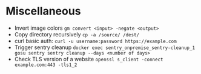 # Miscellaneous

* Invert image colors `gm convert <input> -negate <output>`
* Copy directory recursively `cp -a /source/ /dest/`
* curl basic auth: `curl -u username:password https://example.com`
* Trigger sentry cleanup `docker exec sentry_onpremise_sentry-cleanup_1 gosu sentry sentry cleanup --days <number of days>`
* Check TLS version of a website `openssl s_client -connect example.com:443 -tls1_2`